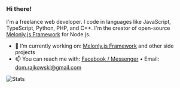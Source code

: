### Hi there!

I'm a freelance web developer. I code in languages like JavaScript, TypeScript, Python, PHP, and C++. I'm the creator of open-source [Melonly.js Framework](https://github.com/Doc077/melonly) for Node.js.

- 🔭 I’m currently working on: [Melonly.js Framework](https://github.com/Doc077/melonly) and other side projects
- 📫 You can reach me with: [Facebook / Messenger](https://www.facebook.com/dominik.rajkowski.9) • Email: dom.rajkowski@gmail.com

![Stats](https://github-readme-stats.vercel.app/api?username=Doc077&show_icons=true&count_private=true&hide=issues,prs&theme=dracula&border_radius=10&hide_border=true)
